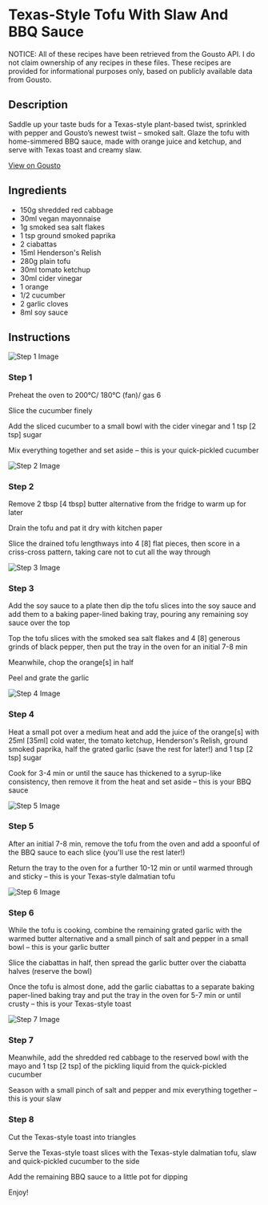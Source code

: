 # Texas-Style Tofu With Slaw And BBQ Sauce

NOTICE: All of these recipes have been retrieved from the Gousto API. I do not claim ownership of any recipes in these files. These recipes are provided for informational purposes only, based on publicly available data from Gousto.

## Description

Saddle up your taste buds for a Texas-style plant-based twist, sprinkled with pepper and Gousto’s newest twist – smoked salt. Glaze the tofu with home-simmered BBQ sauce, made with orange juice and ketchup, and serve with Texas toast and creamy slaw. 

[View on Gousto](https://www.gousto.co.uk/recipes/cookbook/texas-style-tofu-with-slaw-and-bbq-sauce)

## Ingredients

- 150g shredded red cabbage
- 30ml vegan mayonnaise
- 1g smoked sea salt flakes
- 1 tsp ground smoked paprika
- 2 ciabattas
- 15ml Henderson's Relish
- 280g plain tofu
- 30ml tomato ketchup
- 30ml cider vinegar
- 1 orange
- 1/2 cucumber
- 2 garlic cloves
- 8ml soy sauce

## Instructions

![Step 1 Image](https://production-media.gousto.co.uk/cms/recipe-step-image/Step-1-1651056558280-x200.jpg)

### Step 1

Preheat the oven to 200°C/ 180°C (fan)/ gas 6

Slice the cucumber finely

Add the sliced cucumber to a small bowl with the cider vinegar and 1 tsp <span class="text-danger">[2 tsp] </span>sugar

Mix everything together and set aside – this is your quick-pickled cucumber

![Step 2 Image](https://production-media.gousto.co.uk/cms/recipe-step-image/Step-2-1-1651056565825-x200.jpg)

### Step 2

Remove 2 tbsp <span class="text-danger">[4 tbsp]</span> butter alternative from the fridge to warm up for later

Drain the tofu and pat it dry with kitchen paper

Slice the drained tofu lengthways into 4<span class="text-danger"> [8]</span> flat pieces, then score in a criss-cross pattern, taking care not to cut all the way through

![Step 3 Image](https://production-media.gousto.co.uk/cms/recipe-step-image/Step-3-1-1651056573136-x200.jpg)

### Step 3

Add the soy sauce to a plate then dip the tofu slices into the soy sauce and add them to a baking paper-lined baking tray, pouring any remaining soy sauce over the top

Top the tofu slices with the smoked sea salt flakes and 4 <span class="text-danger">[8]</span> generous grinds of black pepper, then put the tray in the oven for an initial 7-8 min

Meanwhile, chop the orange<span class="text-danger">[s] </span>in half

Peel and grate the garlic

![Step 4 Image](https://production-media.gousto.co.uk/cms/recipe-step-image/Step-4-1651056579461-x200.jpg)

### Step 4

Heat a small pot over a medium heat and add the juice of the orange<span class="text-danger">[s]</span> with 25ml <span class="text-danger">[35ml] </span>cold water, the tomato ketchup, Henderson's Relish, ground smoked paprika, half the grated garlic (save the rest for later!) and 1 tsp <span class="text-danger">[2 tsp]</span> sugar

Cook for 3-4 min or until the sauce has thickened to a syrup-like consistency, then remove it from the heat and set aside – this is your BBQ sauce

![Step 5 Image](https://production-media.gousto.co.uk/cms/recipe-step-image/Step-5-copy-1651056586517-x200.jpg)

### Step 5

After an initial 7-8 min, remove the tofu from the oven and add a spoonful of the BBQ sauce to each slice (you'll use the rest later!)

Return the tray to the oven for a further 10-12 min or until warmed through and sticky – this is your Texas-style dalmatian tofu

![Step 6 Image](https://production-media.gousto.co.uk/cms/recipe-step-image/Step-6-1651056593224-x200.jpg)

### Step 6

While the tofu is cooking, combine the remaining grated garlic with the warmed<span class="text-danger"> </span>butter alternative and a small pinch of salt and pepper in a small bowl – this is your garlic butter

Slice the ciabattas in half, then spread the garlic butter over the ciabatta halves (reserve the bowl)

Once the tofu is almost done, add the garlic ciabattas to a separate baking paper-lined baking tray and put the tray in the oven for 5-7 min or until crusty – this is your Texas-style toast

![Step 7 Image](https://production-media.gousto.co.uk/cms/recipe-step-image/Step-7-copy-1651056606500-x200.jpg)

### Step 7

Meanwhile, add the shredded red cabbage to the reserved bowl with the mayo and 1 tsp <span class="text-danger">[2 tsp] </span>of the pickling liquid from the quick-pickled cucumber

Season with a small pinch of salt and pepper and mix everything together – this is your slaw

### Step 8

Cut the Texas-style toast into triangles

Serve the Texas-style toast slices with the Texas-style dalmatian tofu, slaw and quick-pickled cucumber to the side

Add the remaining BBQ sauce to a little pot for dipping

Enjoy!

